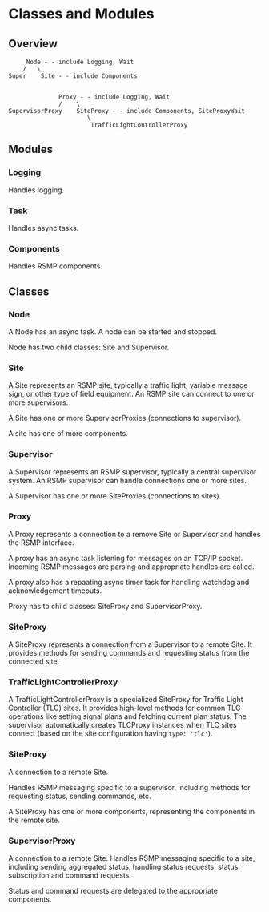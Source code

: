 # Classes and Modules

## Overview
```
	 Node - - include Logging, Wait
	/   \
Super    Site - - include Components


              Proxy - - include Logging, Wait
              /    \
SupervisorProxy    SiteProxy - - include Components, SiteProxyWait
                      \
                       TrafficLightControllerProxy
```

## Modules
### Logging
Handles logging.

### Task
Handles async tasks.

### Components
Handles RSMP components.

## Classes
### Node
A Node has an async task. A node can be started and stopped.

Node has two child classes: Site and Supervisor.

### Site
A Site represents an RSMP site, typically a traffic light, variable message sign, or other type of field equipment. An RSMP site can connect to one or more supervisors.

A Site has one or more SupervisorProxies (connections to supervisor).

A site has one of more components.

### Supervisor
A Supervisor represents an RSMP supervisor, typically a central supervisor system. An RSMP supervisor can handle connections one or more sites.

A Supervisor has one or more SiteProxies (connections to sites).

### Proxy
A Proxy represents a connection to a remove Site or Supervisor and handles the RSMP interface.

A proxy has an async task listening for messages on an TCP/IP socket. Incoming RSMP messages are parsing and appropriate handles are called.

A proxy also has a repaating async timer task for handling watchdog and acknowledgement timeouts.

Proxy has to child classes: SiteProxy and SupervisorProxy.

### SiteProxy
A SiteProxy represents a connection from a Supervisor to a remote Site. It provides methods for sending commands and requesting status from the connected site.

### TrafficLightControllerProxy
A TrafficLightControllerProxy is a specialized SiteProxy for Traffic Light Controller (TLC) sites. It provides high-level methods for common TLC operations like setting signal plans and fetching current plan status. The supervisor automatically creates TLCProxy instances when TLC sites connect (based on the site configuration having `type: 'tlc'`).

### SiteProxy
A connection to a remote Site.

Handles RSMP messaging specific to a supervisor, including methods for requesting status, sending commands, etc.

A SiteProxy has one or more components, representing the components in the remote site.

### SupervisorProxy
A connection to a remote Site. Handles RSMP messaging specific to a site, including sending aggregated status, handling status requests, status subscription and command requests.

Status and command requests are delegated to the appropriate components.
